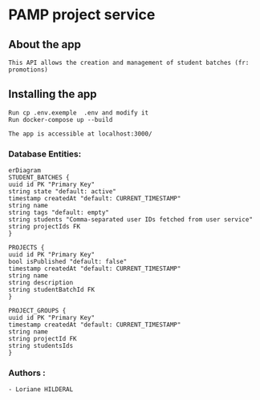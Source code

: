#  PAMP project service

## About the app

    This API allows the creation and management of student batches (fr: promotions)

## Installing the app
    Run cp .env.exemple  .env and modify it
    Run docker-compose up --build

    The app is accessible at localhost:3000/

### Database Entities:
```mermaid
erDiagram
STUDENT_BATCHES {
uuid id PK "Primary Key"
string state "default: active"
timestamp createdAt "default: CURRENT_TIMESTAMP"
string name
string tags "default: empty"
string students "Comma-separated user IDs fetched from user service"
string projectIds FK
}

PROJECTS {
uuid id PK "Primary Key"
bool isPublished "default: false"
timestamp createdAt "default: CURRENT_TIMESTAMP"
string name
string description
string studentBatchId FK
}

PROJECT_GROUPS {
uuid id PK "Primary Key"
timestamp createdAt "default: CURRENT_TIMESTAMP"
string name
string projectId FK
string studentsIds
}
```

### Authors :
    - Loriane HILDERAL